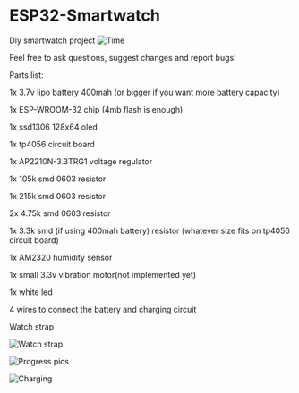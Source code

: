 # ESP32-Smartwatch
Diy smartwatch project
![Time](https://github.com/Cobaltmaster/ESP32-Smartwatch/assets/140275627/226897ad-4a96-420d-a253-7152519b6082)

Feel free to ask questions, suggest changes and report bugs!



Parts list:


1x 3.7v lipo battery 400mah (or bigger if you want more battery capacity)

1x ESP-WROOM-32 chip (4mb flash is enough)

1x ssd1306 128x64 oled

1x tp4056 circuit board

1x AP2210N-3.3TRG1 voltage regulator

1x 105k smd 0603 resistor

1x 215k smd 0603 resistor 

2x 4.75k smd 0603 resistor

1x 3.3k smd  (if using 400mah battery) resistor (whatever size fits on tp4056 circuit board)

1x AM2320 humidity sensor

1x small 3.3v vibration motor(not implemented yet)

1x white led

4 wires to connect the battery and charging circuit 

Watch strap

![Watch strap](https://github.com/Cobaltmaster/ESP32-Smartwatch/assets/140275627/42d88dbd-78de-4b73-8184-78799cc4ab1f)

![Progress pics](https://github.com/Cobaltmaster/ESP32-Smartwatch/assets/140275627/9c1bd91a-64b2-47b7-ace9-2d02050f8543)

![Charging](https://github.com/Cobaltmaster/ESP32-Smartwatch/assets/140275627/d6911025-c4c2-4499-8c30-260ef9d1b034)
